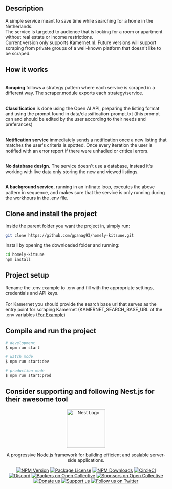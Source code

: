 ## Description

A simple service meant to save time while searching for a home in the Netherlands.<br>
The service is targeted to audience that is looking for a room or apartment without real estate or income restrictions. <br>
Current version only supports Kamernet.nl. Future versions will support scraping from private groups of a well-known platform that doesn't like to be scraped.<br>

## How it works
<br>**Scraping** follows a strategy pattern where each service is scraped in a different way. The scraper.module exports each strategy/service.

<br>**Classification** is done using the Open AI API, preparing the listing format and using the prompt found in data/classification-prompt.txt (this prompt can and should be edited by the user according to their needs and preferances)

<br>**Notification service** immediately sends a notification once a new listing that matches the user's criteria is spotted. Once every iteration the user is notified with an error report if there were unhadled or critical errors. 

<br>**No database design.** The service doesn't use a database, instead it's working with live data only storing the new and viewed listings.

<br>**A background service**, running in an infinate loop, executes the above pattern in sequence, and makes sure that the service is only running during the workhours in the .env file.

## Clone and install the project
Inside the parent folder you want the project in, simply run:
```bash
git clone https://github.com/gpanag93/homely-kitsune.git
```
Install by opening the downloaded folder and running:
```bash
cd homely-kitsune
npm install
```
## Project setup
Rename the .env.example to .env and fill with the appropriate settings, credentials and API keys.
<br>
<br>For Kamernet you should provide the search base url that serves as the entry point for scraping Kamernet (KAMERNET_SEARCH_BASE_URL of the .env variables (<a href="https://kamernet.nl/en/for-rent/properties-den-haag?radius=7&minSize=0&maxRent=15&searchView=1&sort=1&availabilityPeriods=1&hasInternet=false&isBathroomPrivate=false&isKitchenPrivate=false&isToiletPrivate=false&suitableForNumberOfPersons=2&suitableForGenders=1%2C2&suitableForWorkStatuses=4%2C1&isSmokingInsideAllowed=false&isPetsInsideAllowed=false&nwlat=54.216270703936516&nwlng=-3.267085312500001&selat=50.130263513834905&selng=12.5532271875&mapZoom=7&mapMarkerLat=0&mapMarkerLng=0" target="_blank">For Example</a>)

## Compile and run the project

```bash
# development
$ npm run start

# watch mode
$ npm run start:dev

# production mode
$ npm run start:prod
```

<!-- 
## Deployment

When you're ready to deploy your NestJS application to production, there are some key steps you can take to ensure it runs as efficiently as possible. Check out the [deployment documentation](https://docs.nestjs.com/deployment) for more information.

If you are looking for a cloud-based platform to deploy your NestJS application, check out [Mau](https://mau.nestjs.com), our official platform for deploying NestJS applications on AWS. Mau makes deployment straightforward and fast, requiring just a few simple steps:

```bash
$ npm install -g @nestjs/mau
$ mau deploy
```

With Mau, you can deploy your application in just a few clicks, allowing you to focus on building features rather than managing infrastructure.
-->

## Consider supporting and following Nest.js for their awesome tool

<p align="center">
  <a href="http://nestjs.com/" target="blank"><img src="https://nestjs.com/img/logo-small.svg" width="120" alt="Nest Logo" /></a>
</p>

[circleci-image]: https://img.shields.io/circleci/build/github/nestjs/nest/master?token=abc123def456
[circleci-url]: https://circleci.com/gh/nestjs/nest

  <p align="center">A progressive <a href="http://nodejs.org" target="_blank">Node.js</a> framework for building efficient and scalable server-side applications.</p>
    <p align="center">
<a href="https://www.npmjs.com/~nestjscore" target="_blank"><img src="https://img.shields.io/npm/v/@nestjs/core.svg" alt="NPM Version" /></a>
<a href="https://www.npmjs.com/~nestjscore" target="_blank"><img src="https://img.shields.io/npm/l/@nestjs/core.svg" alt="Package License" /></a>
<a href="https://www.npmjs.com/~nestjscore" target="_blank"><img src="https://img.shields.io/npm/dm/@nestjs/common.svg" alt="NPM Downloads" /></a>
<a href="https://circleci.com/gh/nestjs/nest" target="_blank"><img src="https://img.shields.io/circleci/build/github/nestjs/nest/master" alt="CircleCI" /></a>
<a href="https://discord.gg/G7Qnnhy" target="_blank"><img src="https://img.shields.io/badge/discord-online-brightgreen.svg" alt="Discord"/></a>
<a href="https://opencollective.com/nest#backer" target="_blank"><img src="https://opencollective.com/nest/backers/badge.svg" alt="Backers on Open Collective" /></a>
<a href="https://opencollective.com/nest#sponsor" target="_blank"><img src="https://opencollective.com/nest/sponsors/badge.svg" alt="Sponsors on Open Collective" /></a>
  <a href="https://paypal.me/kamilmysliwiec" target="_blank"><img src="https://img.shields.io/badge/Donate-PayPal-ff3f59.svg" alt="Donate us"/></a>
    <a href="https://opencollective.com/nest#sponsor"  target="_blank"><img src="https://img.shields.io/badge/Support%20us-Open%20Collective-41B883.svg" alt="Support us"></a>
  <a href="https://twitter.com/nestframework" target="_blank"><img src="https://img.shields.io/twitter/follow/nestframework.svg?style=social&label=Follow" alt="Follow us on Twitter"></a>
</p>
  <!--[![Backers on Open Collective](https://opencollective.com/nest/backers/badge.svg)](https://opencollective.com/nest#backer)
  [![Sponsors on Open Collective](https://opencollective.com/nest/sponsors/badge.svg)](https://opencollective.com/nest#sponsor)-->
